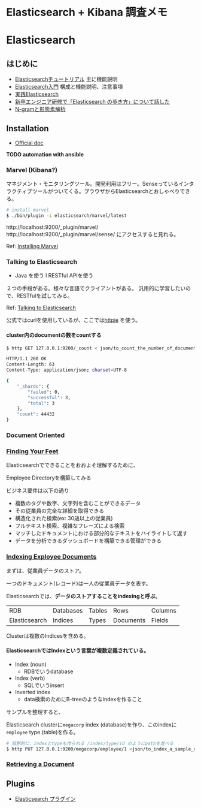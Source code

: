 Elasticsearch + Kibana 調査メモ
===

# Elasticsearch

## はじめに

+ [Elasticsearchチュートリアル](http://code46.hatenablog.com/entry/2014/01/21/115620) 主に機能説明
+ [Elasticsearch入門](http://sssslide.com/speakerdeck.com/johtani/elasticsearchru-men) 構成と機能説明、注意事項
+ [実践Elasticsearch](http://engineer.wantedly.com/2014/02/25/elasticsearch-at-wantedly-1.html)
+ [新卒エンジニア研修で「Elasticsearch の歩き方」について話した](http://blog.inouetakuya.info/entry/2014/12/11/180106)
+ [N-gramと形態素解析](http://gihyo.jp/dev/serial/01/make-findspot/0006)


## Installation

+ [Official doc](https://www.elastic.co/guide/en/elasticsearch/reference/current/_installation.html)

**TODO automation with ansible**

### Marvel (Kibana?)

マネジメント・モニタリングツール。開発利用はフリー。Senseっているインタラクティブツールがついてくる。ブラウザからElasticsearchとおしゃべりできる。

```bash
# install marvel
$ ./bin/plugin -i elasticsearch/marvel/latest
```
http://localhost:9200/_plugin/marvel/  
http://localhost:9200/_plugin/marvel/sense/ にアクセスすると見れる。

Ref: [Installing Marvel](https://www.elastic.co/guide/en/elasticsearch/guide/current/_installing_elasticsearch.html#marvel)

### Talking to Elasticsearch

+ Java を使う
l RESTful APIを使う

２つの手段がある。様々な言語でクライアントがある。
汎用的に学習したいので、RESTfulを試してみる。

Ref: [Talking to Elasticsearch]( https://www.elastic.co/guide/en/elasticsearch/guide/current/_talking_to_elasticsearch.html)

公式ではcurlを使用しているが、ここでは[httpie](https://github.com/jakubroztocil/httpie) を使う。

#### cluster内のdocumentの数をcountする

```bash
$ http GET 127.0.0.1:9200/_count < json/to_count_the_number_of_documents_in_the_cluster.json

HTTP/1.1 200 OK
Content-Length: 63
Content-Type: application/json; charset=UTF-8

{
    "_shards": {
        "failed": 0,
        "successful": 3,
        "total": 3
    },
    "count": 44432
}
```

### Document Oriented

### [Finding Your Feet](https://www.elastic.co/guide/en/elasticsearch/guide/current/_finding_your_feet.html)

Elasticsearchでできることをおおよそ理解するために、

Employee Directoryを構築してみる

ビジネス要件は以下の通り

+ 複数のタグや数字、文字列を含むことができるデータ
+ その従業員の完全な詳細を取得できる
+ 構造化された検索(ex: 30歳以上の従業員)
+ フルテキスト検索、複雑なフレーズによる検索
+ マッチしたドキュメントにおける部分的なテキストをハイライトして返す
+ データを分析できるダッシュボードを構築できる管理ができる

### [Indexing Exployee Documents](https://www.elastic.co/guide/en/elasticsearch/guide/current/_indexing_employee_documents.html)

まずは、従業員データのストア。

一つのドキュメント(レコード)は一人の従業員データを表す。

Elasticsearchでは、**データのストアすることをindexingと呼ぶ**。

|          |          |          |          |         |
|:---------|:---------|:---------|:---------|:--------|
|RDB       | Databases|Tables    |Rows      |Columns  |
|Elasticsearch|Indices|Types     |Documents |Fields   |

Clusterは複数のIndicesを含める。

#### ElasticsearchではIndexという言葉が複数定義されている。

+ Index (noun)
  - RDBでいうdatabase
+ Index (verb)
  - SQLでいうinsert
+ Inverted index
  - data検索のためにB-treeのようなindexを作ること

サンプルを整理すると、

Elasticsearch clusterに`megacorp` index (database)を作り、このindexに
`employee` type (table)を作る。

```bash
# 暗黙的に、indexとtypeも作られる /index/type/id のようにpathを並べる
$ http PUT 127.0.0.1:9200/megacorp/employee/1 <json/to_index_a_sample_data.json
```

### [Retrieving a Document](https://www.elastic.co/guide/en/elasticsearch/guide/current/_retrieving_a_document.html)



## Plugins

+ [Elasticsearch プラグイン](https://medium.com/hello-elasticsearch/elasticsearch-57c321354911)
